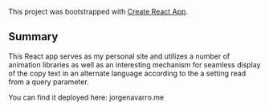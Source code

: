 This project was bootstrapped with [Create React App](https://github.com/facebook/create-react-app).

## Summary

This React app serves as my personal site and utilizes a number of animation libraries as well as an interesting mechanism for seamless display of the copy text in an alternate language according to the a setting read from a query parameter.

You can find it deployed here: jorgenavarro.me
